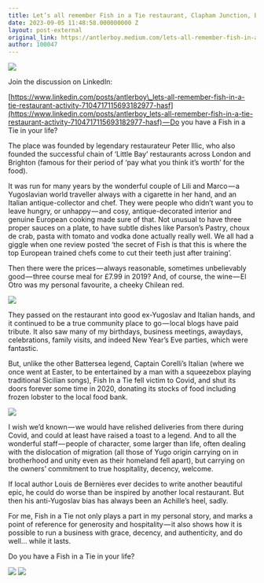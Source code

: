 ```yaml
---
title: Let’s all remember Fish in a Tie restaurant, Clapham Junction, Battersea.
date: 2023-09-05 11:48:58.000000000 Z
layout: post-external
original_link: https://antlerboy.medium.com/lets-all-remember-fish-in-a-tie-restaurant-clapham-junction-battersea-f6e2964db00e?source=rss-97852f5a56ae------2
author: 100047
---
```


![](https://cdn-images-1.medium.com/max/1024/1*pdvXnyzzDAVpDvQoODTOVw.png)

Join the discussion on LinkedIn:

[https://www.linkedin.com/posts/antlerboy\_lets-all-remember-fish-in-a-tie-restaurant-activity-7104717115693182977-hasf](https://www.linkedin.com/posts/antlerboy_lets-all-remember-fish-in-a-tie-restaurant-activity-7104717115693182977-hasf) — Do you have a Fish in a Tie in your life?

The place was founded by legendary restaurateur Peter Illic, who also founded the successful chain of ‘Little Bay’ restaurants across London and Brighton (famous for their period of ‘pay what you think it’s worth’ for the food).

It was run for many years by the wonderful couple of Lili and Marco — a Yugoslavian world traveller always with a cigarette in her hand, and an Italian antique-collector and chef. They were people who didn’t want you to leave hungry, or unhappy — and cosy, antique-decorated interior and genuine European cooking made sure of that. Not unusual to have three proper sauces on a plate, to have subtle dishes like Parson’s Pastry, choux de crab, pasta with tomato and vodka done actually really well. We all had a giggle when one review posted ‘the secret of Fish is that this is where the top European trained chefs come to cut their teeth just after training’.

Then there were the prices — always reasonable, sometimes unbelievably good — three course meal for £7.99 in 2019? And, of course, the wine — El Otro was my personal favourite, a cheeky Chilean red.

![](https://cdn-images-1.medium.com/max/1024/1*DPndRYFhVnuKjlnikfv-sw.png)

They passed on the restaurant into good ex-Yugoslav and Italian hands, and it continued to be a true community place to go — local blogs have paid tribute. It also saw many of my birthdays, business meetings, awaydays, celebrations, family visits, and indeed New Year’s Eve parties, which were fantastic.

But, unlike the other Battersea legend, Captain Corelli’s Italian (where we once went at Easter, to be entertained by a man with a squeezebox playing traditional Sicilian songs), Fish In a Tie fell victim to Covid, and shut its doors forever some time in 2020, donating its stocks of food including frozen lobster to the local food bank.

![](https://cdn-images-1.medium.com/max/959/1*mq-0L6ImFjNG02HHrADPuw.png)

I wish we’d known — we would have relished deliveries from there during Covid, and could at least have raised a toast to a legend. And to all the wonderful staff — people of character, some larger than life, often dealing with the dislocation of migration (all those of Yugo origin carrying on in brotherhood and unity even as their homeland fell apart), but carrying on the owners’ commitment to true hospitality, decency, welcome.

If local author Louis de Bernières ever decides to write another beautiful epic, he could do worse than be inspired by another local restaurant. But then his anti-Yugoslav bias has always been an Achille’s heel, sadly.

For me, Fish in a Tie not only plays a part in my personal story, and marks a point of reference for generosity and hospitality — it also shows how it is possible to run a business with grace, decency, and authenticity, and do well… while it lasts.

Do you have a Fish in a Tie in your life?

![](https://cdn-images-1.medium.com/max/960/1*fmDiC1trSv4bFkejIbn4Gg.png)
 ![](https://medium.com/_/stat?event=post.clientViewed&referrerSource=full_rss&postId=f6e2964db00e)